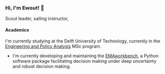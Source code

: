 ### Hi, I'm Ewout! 👋
Scout leader, sailing instructor, 

#### Academics
I'm currently studying at the Delft University of Technology, currently in the [Engineering and Policy Analysis](https://www.tudelft.nl/onderwijs/opleidingen/masters/engineering-and-policy-analysis/msc-engineering-and-policy-analysis) MSc program.
- I'm currently developing and maintaining the [EMAworkbench](https://github.com/quaquel/EMAworkbench), a Python software package facilitating decision making under deep uncertainty and robust decision making.

